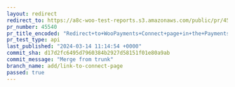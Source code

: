 ```yaml
---
layout: redirect
redirect_to: https://a8c-woo-test-reports.s3.amazonaws.com/public/pr/45540/api/index.html
pr_number: 45540
pr_title_encoded: "Redirect+to+WooPayments+Connect+page+in+the+Payments+task"
pr_test_type: api
last_published: "2024-03-14 11:14:54 +0000"
commit_sha: d17d2fc6495d7960384b2927d58151f01e80a9ab
commit_message: "Merge from trunk"
branch_name: add/link-to-connect-page
passed: true
---
```

